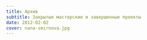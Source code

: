 ```yaml
---
title: Архив
subtitle: Закрытые мастерские и завершенные проекты
date: 2012-02-02
cover: nana-smirnova.jpg
---
```

